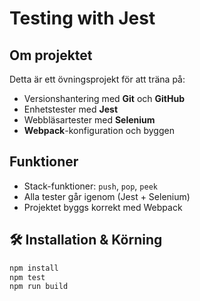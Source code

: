 # Testing with Jest

## Om projektet

Detta är ett övningsprojekt för att träna på:

- Versionshantering med **Git** och **GitHub**
- Enhetstester med **Jest**
- Webbläsartester med **Selenium**
- **Webpack**-konfiguration och byggen

##  Funktioner

- Stack-funktioner: `push`, `pop`, `peek`
- Alla tester går igenom (Jest + Selenium)
- Projektet byggs korrekt med Webpack

## 🛠️ Installation & Körning

```bash
npm install
npm test
npm run build
